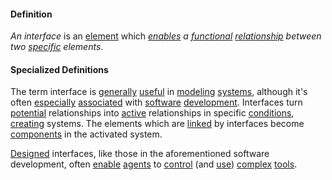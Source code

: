 #### Definition

*An interface* is an [element](https://github.com/gcassel/Modular-Organization-Terminology/blob/master/terms/element.md) which *[enables](https://github.com/gcassel/Modular-Organization-Terminology/blob/master/terms/enable.md) a [functional](https://github.com/gcassel/Modular-Organization-Terminology/blob/master/terms/function.md) [relationship](https://github.com/gcassel/Modular-Organization-Terminology/blob/master/terms/relate.md) between two [specific](https://github.com/gcassel/Modular-Organization-Terminology/blob/master/terms/specific.md) elements*.

#### Specialized Definitions

The term interface is [generally](https://github.com/gcassel/Modular-Organization-Terminology/blob/master/terms/generic.md) [useful](https://github.com/gcassel/Modular-Organization-Terminology/blob/master/terms/use.md) in [modeling](https://github.com/gcassel/Modular-Organization-Terminology/blob/master/terms/model.md) [systems](https://github.com/gcassel/Modular-Organization-Terminology/blob/master/terms/system.md), although it's often [especially](https://github.com/gcassel/Modular-Organization-Terminology/blob/master/terms/specialize.md) [associated](https://github.com/gcassel/Modular-Organization-Terminology/blob/master/terms/associate.md) with [software](https://github.com/gcassel/Modular-Organization-Terminology/blob/master/terms/software.md) [development](https://github.com/gcassel/Modular-Organization-Terminology/blob/master/terms/develop.md).  Interfaces turn [potential](https://github.com/gcassel/Modular-Organization-Terminology/blob/master/terms/potential.md) relationships into [active](https://github.com/gcassel/Modular-Organization-Terminology/blob/master/terms/active.md) relationships in specific [conditions](https://github.com/gcassel/Modular-Organization-Terminology/blob/master/terms/condition.md), [creating](https://github.com/gcassel/Modular-Organization-Terminology/blob/master/terms/create.md) systems.  The elements which are [linked](https://github.com/gcassel/Modular-Organization-Terminology/blob/master/terms/link.md) by interfaces become [components](https://github.com/gcassel/Modular-Organization-Terminology/blob/master/terms/component.md) in the activated system.

[Designed](https://github.com/gcassel/Modular-Organization-Terminology/blob/master/terms/design.md) interfaces, like those in the aforementioned software development, often [enable](https://github.com/gcassel/Modular-Organization-Terminology/blob/master/terms/enable.md) [agents](https://github.com/gcassel/Modular-Organization-Terminology/blob/master/terms/agent.md) to [control](https://github.com/gcassel/Modular-Organization-Terminology/blob/master/terms/control.md) (and [use](https://github.com/gcassel/Modular-Organization-Terminology/blob/master/terms/use.md)) [complex](https://github.com/gcassel/Modular-Organization-Terminology/blob/master/terms/complex.md) [tools](https://github.com/gcassel/Modular-Organization-Terminology/blob/master/terms/tool.md).

